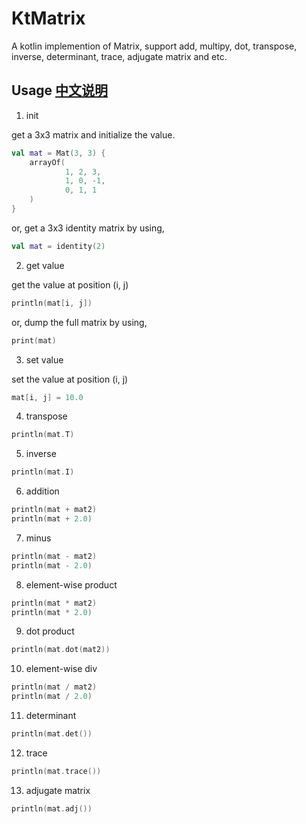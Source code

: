 # KtMatrix
A kotlin implemention of Matrix, support add, multipy, dot, transpose, inverse, determinant, trace, adjugate matrix and etc.

## Usage [中文说明](https://github.com/qibin0506/KtMatrix/blob/master/README_ZH.md)

1. init

get a 3x3 matrix and initialize the value.
``` kotlin
val mat = Mat(3, 3) {
    arrayOf(
            1, 2, 3,
            1, 0, -1,
            0, 1, 1
    )
}
```

or, get a 3x3 identity matrix by using,
``` kotlin
val mat = identity(2)
```

2. get value

get the value at position (i, j)
``` kotlin
println(mat[i, j])
```
or, dump the full matrix by using,
```kotlin
print(mat)
```

3. set value

set the value at position (i, j)
``` kotlin
mat[i, j] = 10.0
```

4. transpose
``` kotlin
println(mat.T)
```

5. inverse
``` kotlin
println(mat.I)
```

6. addition
``` kotlin
println(mat + mat2)
println(mat + 2.0)
```

7. minus
``` kotlin
println(mat - mat2)
println(mat - 2.0)
```

8. element-wise product
``` kotlin
println(mat * mat2)
println(mat * 2.0)
```

9. dot product
``` kotlin
println(mat.dot(mat2))
```

10. element-wise div
``` kotlin
println(mat / mat2)
println(mat / 2.0)
```

11. determinant
``` kotlin
println(mat.det())
```

12. trace
``` kotlin
println(mat.trace())
```

13. adjugate matrix
``` kotlin
println(mat.adj())
```
